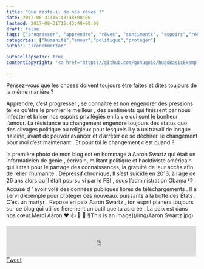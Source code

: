 ```yaml
---
title: "Que reste-il de nos rêves ?"
date: 2017-08-31T15:43:48+08:00
lastmod: 2017-08-31T15:43:48+08:00
draft: false
tags: ["progresser", "apprendre", "rêves", "sentiments", "espoirs","résistance",]
categories: ["humanité","amour","politique","protéger"]
author: "Trenchmortar"

autoCollapseToc: true
contentCopyright: '<a href="https://github.com/gohugoio/hugoBasicExample" rel="noopener" target="_blank">See origin</a>'

---
```

Pensez-vous que les choses doivent toujours être faites et dites toujours de la même manière ?
<!--more-->
Apprendre, c’est progresser , se connaître et non engendrer des pressions telles qu’être le premier le meilleur , des sentiments qui finissent par nous infecter et briser nos espoirs privilègiés en la vie qui sont le bonheur , l’amour. La résistance au changement engendre toujours des status quo des clivages politique ou religieux pour lesquels il y a un travail de longue haleine, avant de pouvoir avancer et d’arrêter de se déchirer. le changement pour moi c’est maintenant . Et pour toi le changement c’est quand ?

la première photo de mon blog est en hommage à Aaron Swartz qui était un informaticien de genie , écrivain, militant politique et hacktiviste américain qui luttait pour le partage des connaissances, la gratuité de leur accès afin de relier l’humanité . Dépressif chronique, Il s’est suicidé en 2013, à l’âge de 26 ans alors qu’il était poursuivi par le FBI , sous l’administration Obama 👎 . Accusé d ‘ avoir volé des données publiques libres de téléchargements . Il a servi d’exemple pour protéger ces nouveaux puissants à la botte des États . C’est un martyr . Repose en paix Aaron Swartz , ton esprit planera toujours sur ce blog qui utilise fièrement un outil que tu as créé . La paix est dans nos cœur.Merci Aaron ❤ 👍 🙏 💪
![This is an image](/img/Aaron Swartz.jpg) 


<iframe src="https://www.facebook.com/plugins/like.php?href=https%3A%2F%2Fcrapouillot.000webhostapp.com%2F&width=500&layout=standard&action=like&size=small&show_faces=true&share=true&height=80&appId" width="500" height="80" style="border:none;overflow:hidden" scrolling="no" frameborder="0" allowTransparency="true" allow="encrypted-media"></iframe>
<a href="https://twitter.com/share?ref_src=twsrc%5Etfw" class="twitter-share-button" data-show-count="false">Tweet</a><script async src="https://platform.twitter.com/widgets.js" charset="utf-8"></script>
<script src="https://platform.linkedin.com/in.js" type="text/javascript">lang: en_US</script>
<script type="IN/Share" data-url="https://www.linkedin.com"></script>



